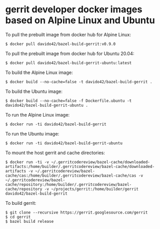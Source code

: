 # gerrit developer docker images based on Alpine Linux and Ubuntu

To pull the prebuilt image from docker hub for Alpine Linux:

```
$ docker pull davido42/bazel-build-gerrit:v0.9.0
```

To pull the prebuilt image from docker hub for Ubuntu 20.04:

```
$ docker pull davido42/bazel-build-gerrit-ubuntu:latest
```

To build the Alpine Linux image:

```
$ docker build --no-cache=false -t davido42/bazel-build-gerrit .
```

To build the Ubuntu image:

```
$ docker build --no-cache=false -f Dockerfile.ubuntu -t davido42/bazel-build-gerrit-ubuntu .
```

To run the Alpine Linux image:

```
$ docker run -ti davido42/bazel-build-gerrit
```

To run the Ubuntu image:

```
$ docker run -ti davido42/bazel-build-gerrit-ubuntu
```

To mount the host gerrit and cache directories:

```
$ docker run -ti -v ~/.gerritcodereview/bazel-cache/downloaded-artifacts:/home/builder/.gerritcodereview/bazel-cache/downloaded-artifacts -v ~/.gerritcodereview/bazel-cache/cas:/home/builder/.gerritcodereview/bazel-cache/cas -v ~/.gerritcodereview/bazel-cache/repository:/home/builder/.gerritcodereview/bazel-cache/repository -v ~/projects/gerrit:/home/builder/gerrit davido42/bazel-build-gerrit
```

To build gerrit:

```
$ git clone --recursive https://gerrit.googlesource.com/gerrit
$ cd gerrit
$ bazel build release
```
